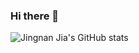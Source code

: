 ### Hi there 👋

![Jingnan Jia's GitHub stats](https://github-readme-stats.vercel.app/api?username=Jingnan-Jia&theme=vue&show_icons=true)


<!--
**Jingnan-Jia/Jingnan-Jia** is a ✨ _special_ ✨ repository because its `README.md` (this file) appears on your GitHub profile.

Here are some ideas to get you started:

- 🔭 I’m currently working on ...
- 🌱 I’m currently learning ...
- 👯 I’m looking to collaborate on ...
- 🤔 I’m looking for help with ...
- 💬 Ask me about ...
- 📫 How to reach me: ...
- 😄 Pronouns: ...
- ⚡ Fun fact: ...
-->
